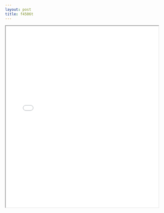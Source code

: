 ```yaml
---
layout: post
title: f4506t
---
```


<div class="pdf-container">
<iframe src="/ea/assets/pdfs/forms/f4506t.pdf" height="600" width="100%" allowFullScreen="true"></iframe>
</div>

